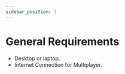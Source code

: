```yaml
---
sidebar_position: 3
---
```


# General Requirements

- Desktop or laptop.
- Internet Connection for Multiplayer.